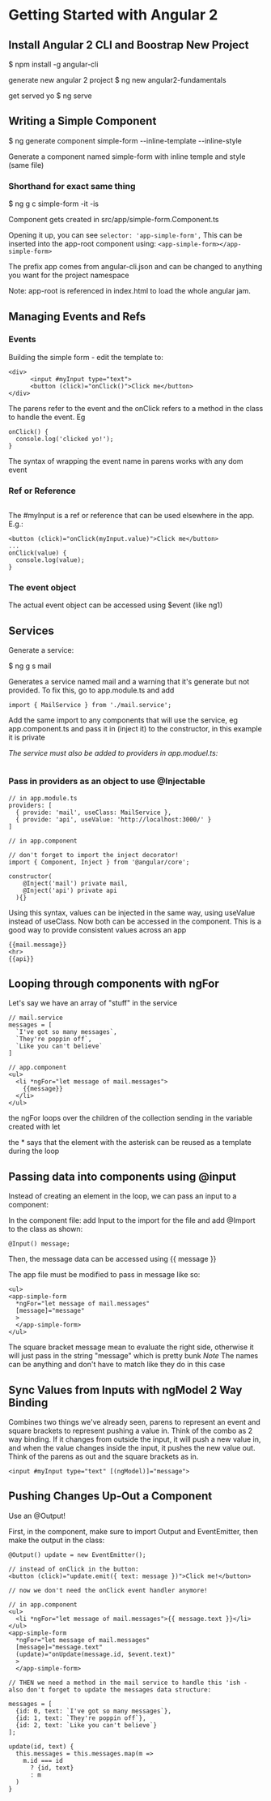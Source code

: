 # Getting Started with Angular 2

## Install Angular 2 CLI and Boostrap New Project
$ npm install -g angular-cli

generate new angular 2 project
$ ng new angular2-fundamentals

get served yo
$ ng serve

## Writing a Simple Component
$ ng generate component simple-form --inline-template --inline-style

Generate a component named simple-form with inline temple and style (same file)

### Shorthand for exact same thing
$ ng g c simple-form -it -is

Component gets created in src/app/simple-form.Component.ts

Opening it up, you can see ```selector: 'app-simple-form',```
This can be inserted into the app-root component using: ```<app-simple-form></app-simple-form>```

The prefix app comes from angular-cli.json and can be changed to anything you want for the project namespace

Note: app-root is referenced in index.html to load the whole angular jam.

## Managing Events and Refs

### Events
Building the simple form - edit the template to:
```    
<div>
      <input #myInput type="text">
      <button (click)="onClick()">Click me</button>
</div>
```
The parens refer to the event and the onClick refers to a method in the class to handle the event. Eg

```
onClick() {
  console.log('clicked yo!');
}
```
The syntax of wrapping the event name in parens works with any dom event

### Ref or Reference

```<input #myInput type="text">
```
The #myInput is a ref or reference that can be used elsewhere in the app. E.g.:
```
<button (click)="onClick(myInput.value)">Click me</button>
...
onClick(value) {
  console.log(value);
}
```
### The event object

The actual event object can be accessed using $event (like ng1)

## Services

Generate a service:

$ ng g s mail

Generates a service named mail and a warning that it's generate but not provided. To fix this, go to app.module.ts and add
```
import { MailService } from './mail.service';
```
Add the same import to any components that will use the service, eg app.component.ts and pass it in (inject it) to the constructor, in this example it is private

*The service must also be added to providers in app.moduel.ts:*
```providers: [MailService],
```

### Pass in providers as an object to use @Injectable

```
// in app.module.ts
providers: [
  { provide: 'mail', useClass: MailService },
  { provide: 'api', useValue: 'http://localhost:3000/' }
]

// in app.component

// don't forget to import the inject decorator!
import { Component, Inject } from '@angular/core';

constructor(
    @Inject('mail') private mail,
    @Inject('api') private api
  ){}
```

Using this syntax, values can be injected in the same way, using useValue instead of useClass. Now both can be accessed in the component. This is a good way to provide consistent values across an app

```
{{mail.message}}
<hr>
{{api}}
```

## Looping through components with ngFor
Let's say we have an array of "stuff" in the service
```
// mail.service
messages = [
  `I've got so many messages`,
  `They're poppin off`,
  `Like you can't believe`
]

// app.component
<ul>
  <li *ngFor="let message of mail.messages">
    {{message}}
  </li>
</ul>
```

the ngFor loops over the children of the collection sending in the variable created with let

the * says that the element with the asterisk can be reused as a template during the loop

## Passing data into components using @input

Instead of creating an element in the loop, we can pass an input to a component:

In the component file: add Input to the import for the file and add @Import to the class as shown:
```
@Input() message;
```
Then, the message data can be accessed using {{ message }}

The app file must be modified to pass in message like so:
```
<ul>
<app-simple-form
  *ngFor="let message of mail.messages"
  [message]="message"
  >
  </app-simple-form>
</ul>
```
The square bracket message mean to evaluate the right side, otherwise it will just pass in the string "message" which is pretty bunk
*Note* The names can be anything and don't have to match like they do in this case

## Sync Values from Inputs with ngModel 2 Way Binding

Combines two things we've already seen, parens to represent an event and square brackets to represent pushing a value in. Think of the combo as 2 way binding. If it changes from outside the input, it will push a new value in, and when the value changes inside the input, it pushes the new value out. Think of the parens as out and the square brackets as in.

```
<input #myInput type="text" [(ngModel)]="message">
```

## Pushing Changes Up-Out a Component

Use an @Output!

First, in the component, make sure to import Output and EventEmitter, then make the output in the class:
```
@Output() update = new EventEmitter();

// instead of onClick in the button:
<button (click)="update.emit({ text: message })">Click me!</button>

// now we don't need the onClick event handler anymore!

// in app.component
<ul>
  <li *ngFor="let message of mail.messages">{{ message.text }}</li>
</ul>
<app-simple-form
  *ngFor="let message of mail.messages"
  [message]="message.text"
  (update)="onUpdate(message.id, $event.text)"
  >
  </app-simple-form>

// THEN we need a method in the mail service to handle this 'ish - also don't forget to update the messages data structure:

messages = [
  {id: 0, text: `I've got so many messages`},
  {id: 1, text: `They're poppin off`},
  {id: 2, text: `Like you can't believe`}
];

update(id, text) {
  this.messages = this.messages.map(m =>
    m.id === id
      ? {id, text}
      : m
  )
}
```
